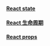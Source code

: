 #### [React state](https://github.com/cyh756085049/web-system/blob/main/web-frame/react/state.md) 
#### [React 生命周期](https://github.com/cyh756085049/web-system/blob/main/web-frame/react/life-cycle.md) 
#### [React props](https://github.com/cyh756085049/web-system/blob/main/web-frame/react/props.md) 

